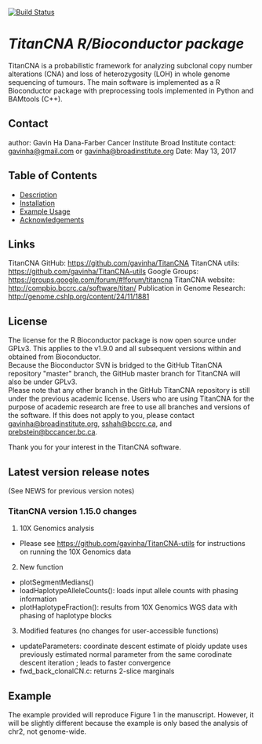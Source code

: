 [![Build Status](https://travis-ci.org/gavinha/TitanCNA.svg?branch=master)](https://travis-ci.org/gavinha/TitanCNA)

# *TitanCNA R/Bioconductor package*

TitanCNA is a probabilistic framework for analyzing subclonal copy number alterations (CNA) and loss of heterozygosity (LOH) in whole genome sequencing of tumours. The main software is implemented as a R Bioconductor package with preprocessing tools implemented in Python and BAMtools (C++). 

## Contact
author: Gavin Ha 
Dana-Farber Cancer Institute
Broad Institute
contact: <gavinha@gmail.com> or <gavinha@broadinstitute.org>
Date: May 13, 2017

## Table of Contents
* [Description](#description)
* [Installation](#installation)
* [Example Usage](#usage)
* [Acknowledgements](#acknowledgements)

## Links
TitanCNA GitHub: https://github.com/gavinha/TitanCNA
TitanCNA utils: https://github.com/gavinha/TitanCNA-utils
Google Groups: https://groups.google.com/forum/#!forum/titancna 
TitanCNA website: http://compbio.bccrc.ca/software/titan/
Publication in Genome Research: http://genome.cshlp.org/content/24/11/1881

## License
The license for the R Bioconductor package is now open source under GPLv3.  This applies to the v1.9.0 and all subsequent versions within and obtained from Bioconductor.  
Because the Bioconductor SVN is bridged to the GitHub TitanCNA repository "master" branch, the GitHub master branch for TitanCNA will also be under GPLv3.  
Please note that any other branch in the GitHub TitanCNA repository is still under the previous academic license. Users who are using TitanCNA for the purpose of academic research are free to use all branches and versions of the software. If this does not apply to you, please contact gavinha@broadinstitute.org, sshah@bccrc.ca, and prebstein@bccancer.bc.ca.

Thank you for your interest in the TitanCNA software.

## Latest version release notes 
(See NEWS for previous version notes)

### TitanCNA version 1.15.0 changes 
1) 10X Genomics analysis
  - Please see https://github.com/gavinha/TitanCNA-utils for instructions on running the 10X Genomics data

2) New function
  - plotSegmentMedians()
  - loadHaplotypeAlleleCounts(): loads input allele counts with phasing information
  - plotHaplotypeFraction(): results from 10X Genomics WGS data with phasing of haplotype blocks
  

3) Modified features (no changes for user-accessible functions)
  - updateParameters: coordinate descent estimate of ploidy update uses previously estimated normal parameter from the same corodinate descent iteration ; leads to faster convergence
  - fwd_back_clonalCN.c: returns 2-slice marginals 

## Example 

The example provided will reproduce Figure 1 in the manuscript. However, it will be slightly different because the example is only based the analysis of chr2, not genome-wide.

